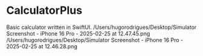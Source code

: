 # CalculatorPlus

 Basic calculator written in SwiftUI.
/Users/hugorodrigues/Desktop/Simulator Screenshot - iPhone 16 Pro - 2025-02-25 at 12.47.45.png
/Users/hugorodrigues/Desktop/Simulator Screenshot - iPhone 16 Pro - 2025-02-25 at 12.46.28.png
